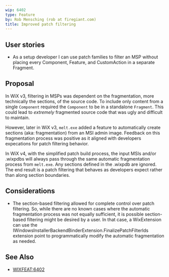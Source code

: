 ```yaml
---
wip: 6402
type: Feature
by: Rob Mensching (rob at firegiant.com)
title: Improved patch filtering
---
```


## User stories

* As a setup developer I can use patch families to filter an MSP without placing every Component, Feature, and CustomAction in a separate Fragment.


## Proposal

In WiX v3, filtering in MSPs was dependent on the fragmentation, more technically the sections, of the source code. To include only content from a single
`Component` required the `Component` to be in a standalone `Fragment`. This could lead to _extremely_ fragmented source code that was ugly and difficult
to maintain.

However, later in WiX v3, `melt.exe` added a feature to automatically create sections (aka: fragmentation) from an MSI admin image. Feedback on this
fragmentation process was positive as it aligned with developers expecations for patch filtering behavior.

In WiX v4, with the simplified patch build process, the input MSIs and/or .wixpdbs will always pass through the same automatic fragmentation process
from `melt.exe`. Any sections defined in the .wixpdb are ignored. The end result is a patch filtering that behaves as developers expect rather than
along section boundaries.


## Considerations

* The section-based filtering allowed for complete control over patch filtering. So, while there are no known cases where the automatic fragmentation process
was not equally sufficient, it is possible section-based filtering might be desired by a user. In that case, a WixExtension can use the IWindowsInstallerBackendBinderExtension.FinalizePatchFilterIds
extension point to programmatically modify the automatic fragmentation as needed.


## See Also

* [WIXFEAT:6402](http://wixtoolset.org/issues/6402)
